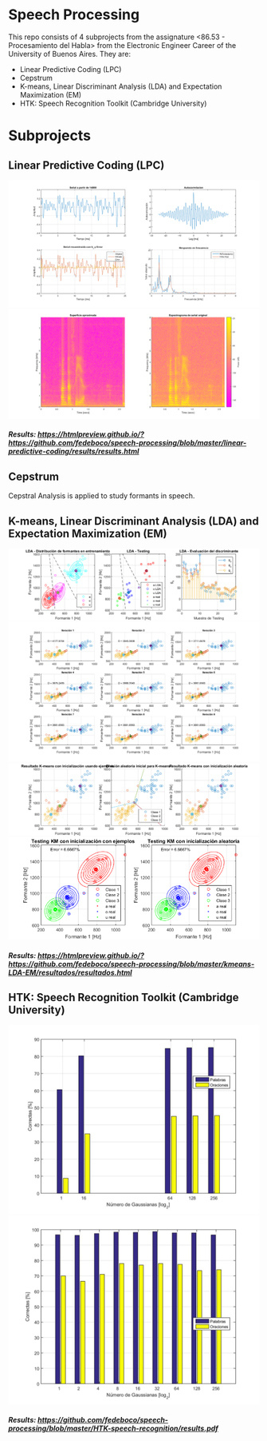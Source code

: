 # Speech Processing

This repo consists of 4 subprojects from the assignature <86.53 - Procesamiento del Habla> from the Electronic Engineer Career of the University of Buenos Aires. They are:

* Linear Predictive Coding (LPC)
* Cepstrum
* K-means, Linear Discriminant Analysis (LDA) and Expectation Maximization (EM)
* HTK: Speech Recognition Toolkit (Cambridge University)

# Subprojects

## Linear Predictive Coding (LPC)

![]()<img src="https://github.com/fedeboco/speech-processing/blob/master/linear-predictive-coding/results/ej_fantasia_v3_01.png?raw=true">
![]()<img src="https://github.com/fedeboco/speech-processing/blob/master/linear-predictive-coding/results/ej_fantasia_v3_03.png?raw=true">

##### Results: https://htmlpreview.github.io/?https://github.com/fedeboco/speech-processing/blob/master/linear-predictive-coding/results/results.html

## Cepstrum

Cepstral Analysis is applied to study formants in speech.

## K-means, Linear Discriminant Analysis (LDA) and Expectation Maximization (EM)

![]()<img src="https://github.com/fedeboco/speech-processing/blob/master/kmeans-LDA-EM/resultados/practica6_v8_01.png?raw=true">
![]()<img src="https://github.com/fedeboco/speech-processing/blob/master/kmeans-LDA-EM/resultados/practica6_v8_03.png?raw=true">
![]()<img src="https://github.com/fedeboco/speech-processing/blob/master/kmeans-LDA-EM/resultados/practica6_v8_04.png?raw=true">
![]()<img src="https://github.com/fedeboco/speech-processing/blob/master/kmeans-LDA-EM/resultados/practica6_v8_05.png?raw=true">

##### Results: https://htmlpreview.github.io/?https://github.com/fedeboco/speech-processing/blob/master/kmeans-LDA-EM/resultados/resultados.html

## HTK: Speech Recognition Toolkit (Cambridge University)

![]()<img src="https://github.com/fedeboco/speech-processing/blob/master/HTK-speech-recognition/results-assets/resultados.jpg?raw=true">
![]()<img src="https://github.com/fedeboco/speech-processing/blob/master/HTK-speech-recognition/results-assets/resultadosgf.jpg?raw=true">

##### Results: https://github.com/fedeboco/speech-processing/blob/master/HTK-speech-recognition/results.pdf
